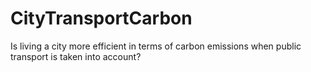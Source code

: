 CityTransportCarbon
===================

Is living a city more efficient in terms of carbon emissions when public transport is taken into account?
